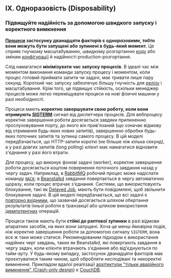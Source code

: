 ## IX. Одноразовість (Disposability)
### Підвищуйте надійність за допомогою швидкого запуску і коректного вимкнення

**[Процеси](./processes) застосунку дванадцяти факторів є *одноразовими*, тобто вони можуть бути запущені 
або зупинені в будь-який момент.** Це сприяє гнучкому масштабуванню, швидкому розгортанню [коду](./codebase) 
або змінам [конфігурації](./config) й надійності production-розгортання.

Слід намагатися **мінімізувати час запуску процесів**. В ідеалі час між моментом виконання команди запуску процесу 
і моментом, коли процес готовий приймати запити чи задачі, має тривати лише пару секунд. Короткий час запуску 
забезпечує більшу гнучкість для [релізу](./build-release-run) і масштабування. Крім того, це підвищує стійкість, 
оскільки менеджер процесів може легко переміщувати процеси на нові фізичні машини у разі необхідності.

Процеси мають **коректно завершувати свою роботу, коли вони отримують [SIGTERM](http://en.wikipedia.org/wiki/SIGTERM)** 
сигнал від диспетчера процесів. Для вебпроцесу коректне завершення роботи досягається завдяки припиненню прослуховування 
порту, до якого він прив'язаний (що означає відмову від отримання будь-яких нових запитів), 
завершенню обробки будь-яких поточних запитів та зупинці самого процесу. В цій моделі передбачається, 
що HTTP-запити короткі (не більше ніж кілька секунд), а у разі довгих запитів (long polling) клієнт має намагатися 
відновити з'єднання у разі його втрати.

Для процесу, що виконує фонові задачі (worker), коректне завершення роботи досягається коштом повернення поточного 
завдання назад у чергу задач. Наприклад, в [RabbitMQ](http://www.rabbitmq.com/) робочий процес може надіслати 
команду [`NACK`](http://www.rabbitmq.com/amqp-0-9-1-quickref.html#basic.nack); 
в [Beanstalkd](https://beanstalkd.github.io) завдання повертається в чергу автоматично щоразу, 
коли процес втрачає з'єднання. Системи, що використовують блокування, 
такі як [Delayed Job](https://github.com/collectiveidea/delayed_job#readme), мають бути повідомлені, 
щоб звільнити блокування задачі. В цій моделі передбачається, 
що всі задачі є [повторно вхідними](http://en.wikipedia.org/wiki/Reentrant_%28subroutine%29), 
що зазвичай досягається шляхом обертання результатів їхньої роботи в транзакції або шляхом 
використання [ідемпотентних](http://en.wikipedia.org/wiki/Idempotence) операцій.

Процеси також мають бути **стійкі до раптової зупинки** в разі відмови апаратних засобів, на яких вони запущені. 
Хоча це менш ймовірна подія, ніж коректне завершення роботи за допомогою сигналу `SIGTERM`, вона все ж таки може статися. 
Рекомендованим підходом є використання надійних черг завдань, таких як Beanstalkd, які повертають завдання в чергу задач,
коли клієнти втрачають з'єднання або від'єднуються по тайм-ауту. У будь-якому випадку, застосунок дванадцяти факторів 
має проєктуватися таким чином, щоб обробляти несподівані та некоректні вимкнення. 
Прикладом вдалої реалізації [архітектури "тільки аварійного вимкнення" (Crash-only design)](http://lwn.net/Articles/191059/) 
є [CouchDB](http://docs.couchdb.org/en/latest/intro/overview.html).
